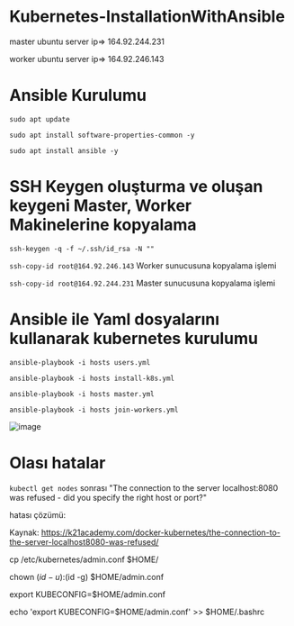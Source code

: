 # Kubernetes-InstallationWithAnsible


master ubuntu server ip=> 164.92.244.231

worker ubuntu server ip=> 164.92.246.143

# Ansible Kurulumu

`sudo apt update`

`sudo apt install software-properties-common -y`

`sudo apt install ansible -y`

# SSH Keygen oluşturma ve oluşan keygeni Master, Worker Makinelerine kopyalama

`ssh-keygen -q -f ~/.ssh/id_rsa -N ""`

`ssh-copy-id root@164.92.246.143`  Worker sunucusuna kopyalama işlemi

`ssh-copy-id root@164.92.244.231`   Master sunucusuna kopyalama işlemi

# Ansible ile Yaml dosyalarını kullanarak kubernetes kurulumu

`ansible-playbook -i hosts users.yml`

`ansible-playbook -i hosts install-k8s.yml`

`ansible-playbook -i hosts master.yml`

`ansible-playbook -i hosts join-workers.yml`

![image](https://user-images.githubusercontent.com/21373505/142379101-d341b8b8-a125-46da-a059-c4c8c15ed9c1.png)

# Olası hatalar

`kubectl get nodes` sonrası
"The connection to the server localhost:8080 was refused - 
did you specify the right host or port?" 

hatası çözümü:

Kaynak: https://k21academy.com/docker-kubernetes/the-connection-to-the-server-localhost8080-was-refused/

cp /etc/kubernetes/admin.conf $HOME/

chown $(id -u):$(id -g) $HOME/admin.conf

export KUBECONFIG=$HOME/admin.conf

echo 'export KUBECONFIG=$HOME/admin.conf' >> $HOME/.bashrc
